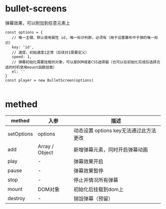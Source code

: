 # bullet-screens
弹幕效果，可以附加到任意元素上

 ```
const options = {
    // 唯一主键，默认使用属性 id, 唯一标识判断，必须有（用于设置幕布中子弹的唯一标识）
    key: 'id',
    // 速度，初始速度1正常（后续对1需要定义）
    speed: 1,
    // 弹幕初始化需要挂载的对象，可以是DOM或者CSS选择器（也可以在初始化完成后选择合适的时机使用mount函数挂载）
    el: ''
}
const player = new BulletScreen(options)


 ```
# methed
| methed | 入参 | 描述 |
| --- | --- | --- |
|setOptions| options | 动态设置 options key无法通过此方法更改 |
|add| Array / Object| 新增弹幕元素，同时开启弹幕动画 |
|play| - |弹幕效果开启|
|pause| - |弹幕效果暂停|
|stop| - |停止并情况所有弹幕|
|mount| DOM对象 |初始化后挂载到dom上|
|destroy| - |销毁弹幕（预留）|


